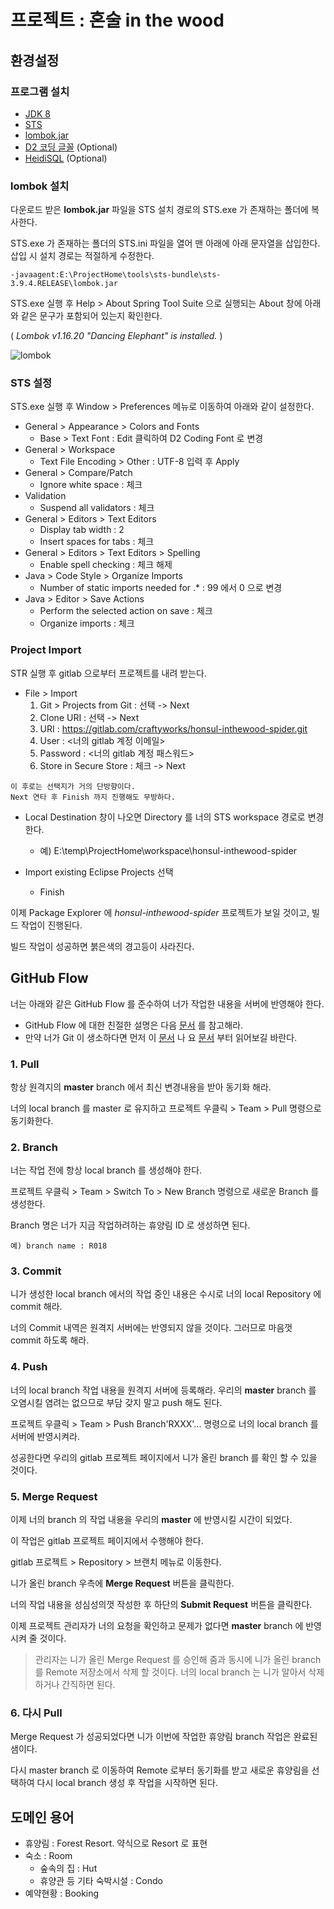 # 프로젝트 : 혼술 in the wood

## 환경설정

### 프로그램 설치
- [JDK 8](http://www.oracle.com/technetwork/java/javase/downloads/jdk8-downloads-2133151.html)
- [STS](https://spring.io/tools)
- [lombok.jar](https://projectlombok.org/download)
- [D2 코딩 글꼴](https://github.com/naver/d2codingfont) (Optional)
- [HeidiSQL](https://www.heidisql.com/) (Optional)

### lombok 설치

다운로드 받은 **lombok.jar** 파일을 STS 설치 경로의 STS.exe 가 존재하는 폴더에 복사한다.

STS.exe 가 존재하는 폴더의 STS.ini 파일을 열어 맨 아래에 아래 문자열을 삽입한다. 삽입 시 설치 경로는 적절하게 수정한다.

```
-javaagent:E:\ProjectHome\tools\sts-bundle\sts-3.9.4.RELEASE\lombok.jar
```

STS.exe 실행 후 Help > About Spring Tool Suite 으로 실행되는 About 창에 아래와 같은 문구가 포함되어 있는지 확인한다.

( *Lombok v1.16.20 "Dancing Elephant" is installed.* )

![lombok](https://projectlombok.org/img/eclipse-about.png)

### STS 설정

STS.exe 실행 후 Window > Preferences 메뉴로 이동하여 아래와 같이 설정한다.

- General > Appearance > Colors and Fonts
  - Base > Text Font : Edit 클릭하여 D2 Coding Font 로 변경
- General > Workspace
  - Text File Encoding > Other : UTF-8 입력 후 Apply
- General > Compare/Patch
  - Ignore white space : 체크
- Validation
  - Suspend all validators : 체크
- General > Editors > Text Editors
  - Display tab width : 2
  - Insert spaces for tabs : 체크
- General > Editors > Text Editors > Spelling
  - Enable spell checking : 체크 해제
- Java > Code Style > Organize Imports
  - Number of static imports needed for .* : 99 에서 0 으로 변경
- Java > Editor > Save Actions
  - Perform the selected action on save : 체크
  - Organize imports : 체크
  
### Project Import

STR 실행 후 gitlab 으로부터 프로젝트를 내려 받는다.

- File > Import
  1. Git > Projects from Git : 선택 -> Next
  2. Clone URI : 선택 -> Next
  3. URI : https://gitlab.com/craftyworks/honsul-inthewood-spider.git
  4. User : <너의 gitlab 계정 이메일>
  5. Password : <너의 gitlab 계정 패스워드>
  6. Store in Secure Store : 체크 -> Next

```
이 후로는 선택지가 거의 단방향이다. 
Next 연타 후 Finish 까지 진행해도 무방하다.
```
   
- Local Destination 창이 나오면 Directory 를 너의 STS workspace 경로로 변경한다.
  - 예) E:\temp\ProjectHome\workspace\honsul-inthewood-spider
  
- Import existing Eclipse Projects 선택
  - Finish

이제 Package Explorer 에 *honsul-inthewood-spider* 프로젝트가 보일 것이고, 빌드 작업이 진행된다. 

빌드 작업이 성공하면 붉은색의 경고등이 사라진다.

## GitHub Flow

너는 아래와 같은 GitHub Flow 를 준수하여 너가 작업한 내용을 서버에 반영해야 한다.

- GitHub Flow 에 대한 친절한 설명은 다음 [문서](https://guides.github.com/introduction/flow/) 를 참고해라.
- 만약 너가 Git 이 생소하다면 먼저 이 [문서](https://backlog.com/git-tutorial/kr/) 나 요 [문서](https://git-scm.com/book/ko/v2) 부터 읽어보길 바란다.

### 1. Pull

항상 원격지의 **master** branch 에서 최신 변경내용을 받아 동기화 해라.

너의 local branch 를 master 로 유지하고 프로젝트 우클릭 > Team > Pull 명령으로 동기화한다.

### 2. Branch

너는 작업 전에 항상 local branch 를 생성해야 한다.

프로젝트 우클릭 > Team > Switch To > New Branch 명령으로 새로운 Branch 를 생성한다.

Branch 명은 너가 지금 작업하려하는 휴양림 ID 로 생성하면 된다.

```
예) branch name : R018
```

### 3. Commit

니가 생성한 local branch 에서의 작업 중인 내용은 수시로 너의 local Repository 에 commit 해라.

너의 Commit 내역은 원격지 서버에는 반영되지 않을 것이다. 그러므로 마음껏 commit 하도록 해라.

### 4. Push 

너의 local branch 작업 내용을 원격지 서버에 등록해라. 우리의 **master** branch 를 오염시킬 염려는 없으므로 부담 갖지 말고 push 해도 된다.

프로젝트 우클릭 > Team > Push Branch'RXXX'... 명령으로 너의 local branch 를 서버에 반영시켜라.

성공한다면 우리의 gitlab 프로젝트 페이지에서 니가 올린 branch 를 확인 할 수 있을 것이다.

### 5. Merge Request

이제 너의 branch 의 작업 내용을 우리의 **master** 에 반영시킬 시간이 되었다.

이 작업은 gitlab 프로젝트 페이지에서 수행해야 한다.

gitlab 프로젝트 > Repository > 브랜치 메뉴로 이동한다.

니가 올린 branch 우측에 **Merge Request** 버튼을 클릭한다.

너의 작업 내용을 성심성의껏 작성한 후 하단의 **Submit Request** 버튼을 클릭한다.

이제 프로젝트 관리자가 너의 요청을 확인하고 문제가 없다면 **master** branch 에 반영시켜 줄 것이다.

> 관리자는 니가 올린 Merge Request 를 승인해 줌과 동시에 니가 올린 branch 를 Remote 저장소에서 삭제 할 것이다. 너의 local branch 는 니가 알아서 삭제하거나 간직하면 된다.

### 6. 다시 Pull

Merge Request 가 성공되었다면 니가 이번에 작업한 휴양림 branch 작업은 완료된 샘이다. 

다시 master branch 로 이동하여 Remote 로부터 동기화를 받고 새로운 휴양림을 선택하여 다시 local branch 생성 후 작업을 시작하면 된다.

## 도메인 용어

- 휴양림 : Forest Resort. 약식으로 Resort 로 표현
- 숙소 : Room
  - 숲속의 집 : Hut
  - 휴양관 등 기타 숙박시설 : Condo
- 예약현황 : Booking